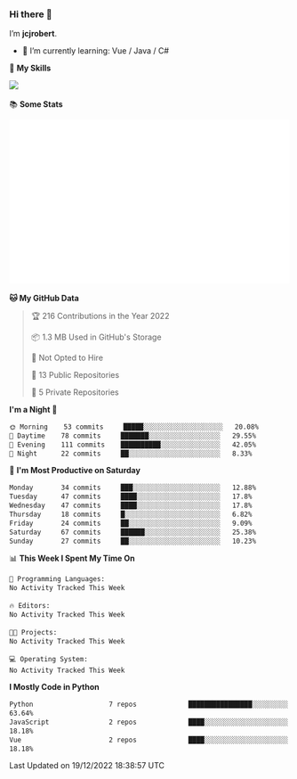 ### Hi there 👋

I’m **jcjrobert**.

- 🌱 I’m currently learning: Vue / Java / C#

🌟 **My Skills**

![](https://img.shields.io/badge/-Python-3e74a2?style=flat-square&logo=Python&logoColor=fff)

📚 **Some Stats**

![](https://github.com/jcjrobert/github-stats/blob/master/generated/overview.svg)

<!--START_SECTION:waka-->
**🐱 My GitHub Data** 

> 🏆 216 Contributions in the Year 2022
 > 
> 📦 1.3 MB Used in GitHub's Storage 
 > 
> 🚫 Not Opted to Hire
 > 
> 📜 13 Public Repositories 
 > 
> 🔑 5 Private Repositories  
 > 
**I'm a Night 🦉** 

```text
🌞 Morning    53 commits     █████░░░░░░░░░░░░░░░░░░░░   20.08% 
🌆 Daytime    78 commits     ███████░░░░░░░░░░░░░░░░░░   29.55% 
🌃 Evening    111 commits    ██████████░░░░░░░░░░░░░░░   42.05% 
🌙 Night      22 commits     ██░░░░░░░░░░░░░░░░░░░░░░░   8.33%

```
📅 **I'm Most Productive on Saturday** 

```text
Monday       34 commits     ███░░░░░░░░░░░░░░░░░░░░░░   12.88% 
Tuesday      47 commits     ████░░░░░░░░░░░░░░░░░░░░░   17.8% 
Wednesday    47 commits     ████░░░░░░░░░░░░░░░░░░░░░   17.8% 
Thursday     18 commits     █░░░░░░░░░░░░░░░░░░░░░░░░   6.82% 
Friday       24 commits     ██░░░░░░░░░░░░░░░░░░░░░░░   9.09% 
Saturday     67 commits     ██████░░░░░░░░░░░░░░░░░░░   25.38% 
Sunday       27 commits     ██░░░░░░░░░░░░░░░░░░░░░░░   10.23%

```


📊 **This Week I Spent My Time On** 

```text
💬 Programming Languages: 
No Activity Tracked This Week

🔥 Editors: 
No Activity Tracked This Week

🐱‍💻 Projects: 
No Activity Tracked This Week

💻 Operating System: 
No Activity Tracked This Week

```

**I Mostly Code in Python** 

```text
Python                   7 repos             ████████████████░░░░░░░░░   63.64% 
JavaScript               2 repos             ████░░░░░░░░░░░░░░░░░░░░░   18.18% 
Vue                      2 repos             ████░░░░░░░░░░░░░░░░░░░░░   18.18%

```



 Last Updated on 19/12/2022 18:38:57 UTC
<!--END_SECTION:waka-->

